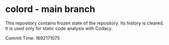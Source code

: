# colord - main branch

This repository contains frozen state of the repository.
Its history is cleared. It is used only for static code
analysis with Codacy.

Commit Time: 1692171075
